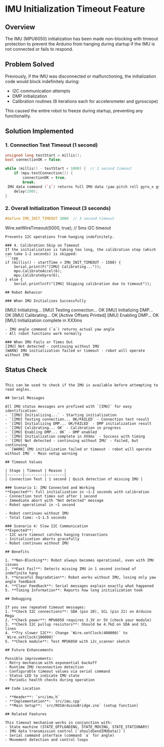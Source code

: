 # IMU Initialization Timeout Feature

## Overview
The IMU (MPU6050) initialization has been made non-blocking with timeout protection to prevent the Arduino from hanging during startup if the IMU is not connected or fails to respond.

## Problem Solved
Previously, if the IMU was disconnected or malfunctioning, the initialization code would block indefinitely during:
- I2C communication attempts
- DMP initialization
- Calibration routines (6 iterations each for accelerometer and gyroscope)

This caused the entire robot to freeze during startup, preventing any functionality.

## Solution Implemented

### 1. Connection Test Timeout (1 second)
```cpp
unsigned long testStart = millis();
bool connectionOK = false;

while (millis() - testStart < 1000) {  // 1 second timeout
    if (mpu.testConnection()) {
        connectionOK = true;
        break;
 IMU data command (`i`) returns full IMU data (yaw pitch roll gyro_x gyro_y gyro_z accel_x accel_y accel_z)
    delay(100);
}
```

### 2. Overall Initialization Timeout (3 seconds)
```cpp
#define IMU_INIT_TIMEOUT 3000  // 3 second timeout
```
Wire.setWireTimeout(5000, true);  // 5ms I2C timeout
```
Prevents I2C operations from hanging indefinitely.

### 4. Calibration Skip on Timeout
If the initialization is taking too long, the calibration step (which can take 1-2 seconds) is skipped:
```cpp
if (millis() - startTime < IMU_INIT_TIMEOUT - 1500) {
    Serial.print(F("[IMU] Calibrating..."));
    mpu.CalibrateAccel(6);
    mpu.CalibrateGyro(6);
} else {
    Serial.println(F("[IMU] Skipping calibration due to timeout"));

## Robot Behavior

### When IMU Initializes Successfully
```
[IMU] Initializing...
[IMU] Testing connection... OK
[IMU] Initializing DMP... OK
[IMU] Calibrating... OK
[Active Offsets Printed]
[IMU] Enabling DMP... OK
[IMU] Initialization complete in XXXms
```
- IMU angle command (`a`) returns actual yaw angle
- All robot functions work normally

### When IMU Fails or Times Out
[IMU] Not detected - continuing without IMU
[WARN] IMU initialization failed or timeout - robot will operate without IMU
```

## Status Check

```

This can be used to check if the IMU is available before attempting to read angles.

## Serial Messages

All IMU status messages are prefixed with `[IMU]` for easy identification:
- `[IMU] Initializing...` - Starting initialization
- `[IMU] Testing connection... OK/FAILED` - Connection test result
- `[IMU] Initializing DMP... OK/FAILED` - DMP initialization result
- `[IMU] Calibrating... OK` - Calibration in progress
- `[IMU] Enabling DMP... OK` - DMP enabled
- `[IMU] Initialization complete in XXXms` - Success with timing
- `[IMU] Not detected - continuing without IMU` - Failed, but continuing
- `[WARN] IMU initialization failed or timeout - robot will operate without IMU` - Main setup warning

## Timeout Values

| Stage | Timeout | Reason |
|-------|---------|--------|
| Connection Test | 1 second | Quick detection of missing IMU |

### Scenario 1: IMU Connected and Working
**Expected**: Full initialization in ~1-2 seconds with calibration
- Connection test times out after 1 second
- Immediate abort with "Not detected" message
- Robot operational in ~1 second

- Robot continues without IMU
- Total time: ~1-1.5 seconds

### Scenario 4: Slow I2C Communication
**Expected**:
- I2C wire timeout catches hanging transactions
- Initialization aborts gracefully
- Robot continues without IMU

## Benefits

1. **Non-Blocking**: Robot always becomes operational, even with IMU issues
2. **Fast Fail**: Detects missing IMU in 1 second instead of indefinite hang
3. **Graceful Degradation**: Robot works without IMU, losing only yaw angle feedback
4. **Clear Feedback**: Serial messages explain exactly what happened
5. **Timing Information**: Reports how long initialization took

## Debugging

If you see repeated timeout messages:
1. **Check I2C connections**: SDA (pin 20), SCL (pin 21) on Arduino Mega
2. **Check power**: MPU6050 requires 3.3V or 5V (check your module)
3. **Check I2C pullup resistors**: Should be 4.7kΩ on SDA and SCL lines
4. **Try slower I2C**: Change `Wire.setClock(400000)` to `Wire.setClock(100000)`
5. **Check module**: Test MPU6050 with i2c_scanner sketch

## Future Enhancements

Possible improvements:
- Retry mechanism with exponential backoff
- Runtime IMU reconnection detection
- Configurable timeout values via serial command
- Status LED to indicate IMU state
- Periodic health checks during operation

## Code Location

- **Header**: `src/imu.h`
- **Implementation**: `src/imu.cpp`
- **Main Setup**: `src/ROSArduinoBridge.ino` (setup function)

## Related Features

This timeout mechanism works in conjunction with:
- State machine (STATE_OFFLOADING, STATE_MOVING, STATE_STATIONARY)
- IMU data transmission control (`shouldSendIMUData()`)
- Serial command interface (command `a` for angle)
- Movement detection and control loops
